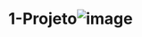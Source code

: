 # 1-Projeto![image](https://user-images.githubusercontent.com/100959980/160260470-c0355a27-b0f9-42f2-9660-a6e0debc897b.png)
